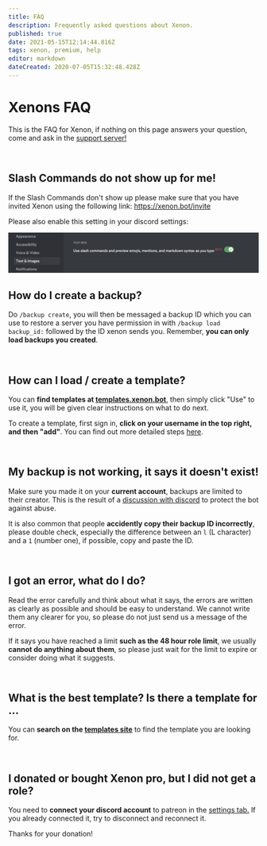 ```yaml
---
title: FAQ
description: Frequently asked questions about Xenon.
published: true
date: 2021-05-15T12:14:44.816Z
tags: xenon, premium, help
editor: markdown
dateCreated: 2020-07-05T15:32:48.428Z
---
```


# Xenons FAQ

This is the FAQ for Xenon, if nothing on this page answers your question, come and ask in the [support server!](https://xenon.bot/support)

<br />

## Slash Commands do not show up for me!

If the Slash Commands don't show up please make sure that you have invited Xenon using the following link:
https://xenon.bot/invite

Please also enable this setting in your discord settings:

![slash-commands-trouble.png](/slash-commands-trouble.png)
<br />


## How do I create a backup?

Do `/backup create`, you will then be messaged a backup ID which you can use to restore a server you have permission in with `/backup load backup_id:` followed by the ID xenon sends you. Remember, **you can only load backups you created**.

<br />

## How can I load / create a template?

You can **find templates at [templates.xenon.bot](https://templates.xenon.bot)**, then simply click "Use" to use it, you will be given clear instructions on what to do next.

To create a template, first sign in, **click on your username in the top right, and then "add"**. You can find out more detailed steps [here](/templates#creating-a-template).

<br />

## My backup is not working, it says it doesn't exist!

Make sure you made it on your **current account**, backups are limited to their creator. This is the result of a [discussion with discord](https://cdn.discordapp.com/attachments/412360041300230168/480494807823810590/unknown.png) to protect the bot against abuse.

It is also common that people **accidently copy their backup ID incorrectly**, please double check, especially the difference between an `l` (L character) and a `1` (number one), if possible, copy and paste the ID.

<br />

## I got an error, what do I do?

Read the error carefully and think about what it says, the errors are written as clearly as possible and should be easy to understand. We cannot write them any clearer for you, so please do not just send us a message of the error.

If it says you have reached a limit **such as the 48 hour role limit**, we usually **cannot do anything about them**, so please just wait for the limit to expire or consider doing what it suggests.

<br />

## What is the best template? Is there a template for ...

You can **search on the [templates site](https://templates.xenon.bot)** to find the template you are looking for.

<br />

## I donated or bought Xenon pro, but I did not get a role?

You need to **connect your discord account** to patreon in the [settings tab.](https://www.patreon.com/settings/apps) If you already connected it, try to disconnect and reconnect it.

Thanks for your donation!

<br />
